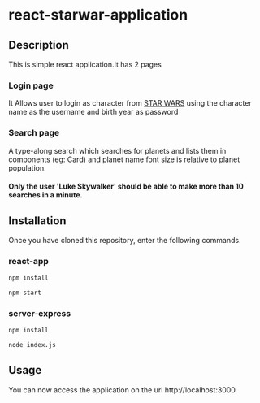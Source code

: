 # react-starwar-application
## Description
This is simple react application.It has 2 pages
### Login page
It Allows user to login as character from [STAR WARS](https://swapi.co/api/people) using the character name as the username and birth year as password
### Search page
A type-along search which searches for planets and lists them in components (eg: Card) and planet name font size is relative to planet  population.
#### Only the user 'Luke Skywalker' should be able to make more than 10 searches in a minute.
## Installation
Once you have cloned this repository, enter the following commands.
### react-app
```sh
npm install
```
```sh
npm start
```
### server-express
```sh
npm install
```
```sh
node index.js
```
## Usage
You can now access the application on the url http://localhost:3000
